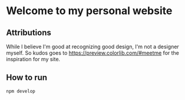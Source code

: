 # Welcome to my personal website


## Attributions
While I believe I'm good at recognizing good design, I'm not a designer myself. So kudos goes to https://preview.colorlib.com/#meetme for the inspiration for my site.

## How to run

`npm develop`
